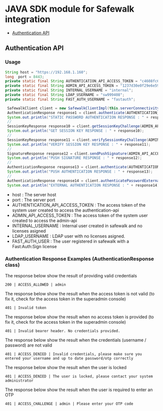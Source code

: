# JAVA SDK module for Safewalk integration

* [Authentication API](#authentication-api)

<a name="authentication-api"></a>
## Authentication API

### Usage
```java
String host = "https://192.168.1.160";
long  port = 8443;
private static final String AUTHENTICATION_API_ACCESS_TOKEN = "c4608fc697e844829bb5a27cce13737250161bd0";
private static final String ADMIN_API_ACCESS_TOKEN = "1237d30e0f29e6e59bb5a27cce1373722c72c749";
private static final String INTERNAL_USERNAME = "internal";
private static final String LDAP_USERNAME = "sw999408";
private static final String FAST_AUTH_USERNAME = "fastauth";

 SafewalkClient client = new SafewalkClientImpl(this.serverConnectivityHelper);
 AuthenticationResponse response1 = client.authenticate(AUTHENTICATION_API_ACCESS_TOKEN, username, "12345");
 System.out.println("STATIC PASSWORD AUTHENTICATION RESPONSE : " + response1);
 //
 SessionKeyResponse response10 = client.getSessionKeyChallenge(ADMIN_API_ACCESS_TOKEN);
 System.out.println("GET SESSION KEY RESPONSE : " + response10);
 //
 SessionKeyResponse response11 = client.verifySessionKeyChallenge(ADMIN_API_ACCESS_TOKEN, FAST_AUTH_USERNAME, response10.getChallenge());
 System.out.println("VERIFY SESSION KEY RESPONSE : " + response11);
 // 
 SignatureResponse response12 = client.sendPushSignature(ADMIN_API_ACCESS_TOKEN, FAST_AUTH_USERNAME,"abcde");
 System.out.println("PUSH SIGNATURE RESPONSE : " + response12);
 //
 AuthenticationResponse response13 = client.authenticate(AUTHENTICATION_API_ACCESS_TOKEN, FAST_AUTH_USERNAME, "abcde");
 System.out.println("PUSH AUTHENTICATION RESPONSE : " + response13);
 //
 AuthenticationResponse response14 = client.authenticatePasswordExternal(AUTHENTICATION_API_ACCESS_TOKEN, username, "abcde");
 System.out.println("EXTERNAL AUTHENTICATION RESPONSE : " + response14);
```
* host : The server host
* port : The server port
* AUTHENTICATION_API_ACCESS_TOKEN : The access token of the system user created to access the authentication-api
* ADMIN_API_ACCESS_TOKEN : The access token of the system user created to access the admin-api 
* INTERNAL_USERNAME : Internal user created in safewalk and no licenses asigned
* LDAP_USERNAME :  LDAP user with no licenses asigned.
* FAST_AUTH_USER : The user registered in safewalk with a Fast:Auth:Sign license

### Authentication Response Examples (AuthenticationResponse class)

The response below show the result of providing valid credentials
```
200 | ACCESS_ALLOWED | admin
```

The response below show the result when the access token is not valid (to fix it, check for the access token in the superadmin console)
```
401 | Invalid token
```

The response below show the result when no access token is provided (to fix it, check for the access token in the superadmin console)
```
401 | Invalid bearer header. No credentials provided.
```

The response below show the result when the credentials (username / password) are not valid
```
401 | ACCESS_DENIED | Invalid credentials, please make sure you entered your username and up to date password/otp correctly
```

The response below show the result when the user is locked
```
401 | ACCESS_DENIED | The user is locked, please contact your system administrator
```

The response below show the result when the user is required to enter an OTP
```
401 | ACCESS_CHALLENGE | admin | Please enter your OTP code
```
